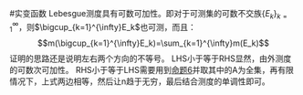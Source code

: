 #实变函数 
Lebesgue测度具有可数可加性。即对于可测集的可数不交族$\{E_{k} \}_{k=1}^{\infty}$，则$\bigcup_{k=1}^{\infty}E_k$也可测，而且：
$$m(\bigcup_{k=1}^{\infty}E_k)=\sum_{k=1}^{\infty}m(E_k)$$
证明的思路还是说明左右两个方向的不等号。
LHS小于等于RHS显然，由外测度的可数次可加性。
RHS小于等于LHS需要用到[命题6](可测集的sigma代数.md#^6b663c)并取其中的A为全集，再有限情况下，上式两边相等，然后让n趋于无穷，最后结合测度的单调性即可。